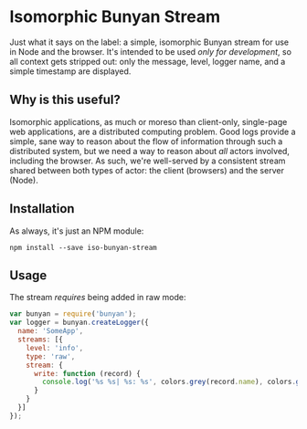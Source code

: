 # Isomorphic Bunyan Stream

Just what it says on the label: a simple, isomorphic Bunyan stream for use in
Node and the browser. It's intended to be used _only for development_, so all
context gets stripped out: only the message, level, logger name, and a simple
timestamp are displayed.

## Why is this useful?

Isomorphic applications, as much or moreso than client-only, single-page
web applications, are a distributed computing problem. Good logs provide a
simple, sane way to reason about the flow of information through such a
distributed system, but we need a way to reason about _all_ actors involved,
including the browser. As such, we're well-served by a consistent stream shared
between both types of actor: the client (browsers) and the server (Node).

## Installation

As always, it's just an NPM module:

```
npm install --save iso-bunyan-stream
```

## Usage

The stream _requires_ being added in raw mode:

```javascript
var bunyan = require('bunyan');
var logger = bunyan.createLogger({
  name: 'SomeApp',
  streams: [{
    level: 'info',
    type: 'raw',
    stream: {
      write: function (record) {
        console.log('%s %s| %s: %s', colors.grey(record.name), colors.grey(record.time.toLocaleTimeString()), colors[LEVEL_COLORS[record.level]](LEVEL_NAMES[record.level]), record.msg);
      }
    }
  }]
});
```
